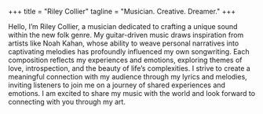 +++
title = "Riley Collier"
tagline = "Musician. Creative. Dreamer."
+++

Hello, I’m Riley Collier, a musician dedicated to crafting a unique sound within the new folk genre. My guitar-driven music draws inspiration from artists like Noah Kahan, whose ability to weave personal narratives into captivating melodies has profoundly influenced my own songwriting. Each composition reflects my experiences and emotions, exploring themes of love, introspection, and the beauty of life’s complexities. I strive to create a meaningful connection with my audience through my lyrics and melodies, inviting listeners to join me on a journey of shared experiences and emotions. I am excited to share my music with the world and look forward to connecting with you through my art.
